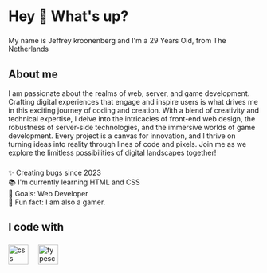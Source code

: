 <h1 align="left">Hey 👋 What's up?</h1>

###

<p align="left">My name is Jeffrey kroonenberg and I'm a 29 Years Old, from The Netherlands</p>

###

<h2 align="left">About me</h2>
<p>I am passionate about the realms of web, server, and game development. Crafting digital experiences that engage and inspire users is what drives me in this exciting journey of coding and creation. With a blend of creativity and technical expertise, I delve into the intricacies of front-end web design, the robustness of server-side technologies, and the immersive worlds of game development. Every project is a canvas for innovation, and I thrive on turning ideas into reality through lines of code and pixels. Join me as we explore the limitless possibilities of digital landscapes together!
</p>

###

<p align="left">✨ Creating bugs since 2023<br>📚 I'm currently learning HTML and CSS<br>🎯 Goals: Web Developer<br>🎲 Fun fact: I am also a gamer.</p>

###

<h2 align="left">I code with</h2>

###

<div align="left">
  <img src="https://img.icons8.com/color/48/css3.png" height="40" alt="css logo"  />
  <img width="12" />
  <img src="https://img.icons8.com/color/48/html-5--v1.png" height="40" alt="typescript logo"  />
</div>

###
